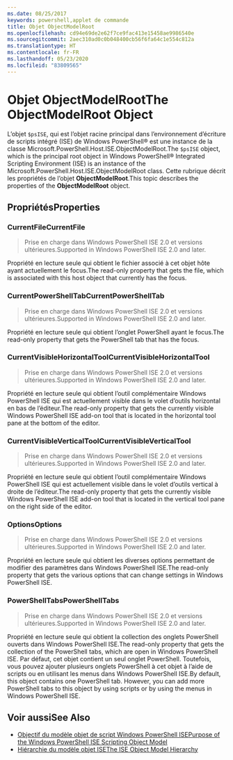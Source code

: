 ```yaml
---
ms.date: 08/25/2017
keywords: powershell,applet de commande
title: Objet ObjectModelRoot
ms.openlocfilehash: cd94e69de2e62f7ce9fac413e15458ae9986540e
ms.sourcegitcommit: 2aec310ad0c0b048400cb56f6fa64c1e554c812a
ms.translationtype: HT
ms.contentlocale: fr-FR
ms.lasthandoff: 05/23/2020
ms.locfileid: "83809565"
---
```

# <a name="the-objectmodelroot-object"></a><span data-ttu-id="1f84f-103">Objet ObjectModelRoot</span><span class="sxs-lookup"><span data-stu-id="1f84f-103">The ObjectModelRoot Object</span></span>

<span data-ttu-id="1f84f-104">L’objet `$psISE`, qui est l’objet racine principal dans l’environnement d’écriture de scripts intégré (ISE) de Windows PowerShell® est une instance de la classe Microsoft.PowerShell.Host.ISE.ObjectModelRoot.</span><span class="sxs-lookup"><span data-stu-id="1f84f-104">The `$psISE` object, which is the principal root object in Windows PowerShell® Integrated Scripting Environment (ISE) is an instance of the Microsoft.PowerShell.Host.ISE.ObjectModelRoot class.</span></span> <span data-ttu-id="1f84f-105">Cette rubrique décrit les propriétés de l’objet **ObjectModelRoot**.</span><span class="sxs-lookup"><span data-stu-id="1f84f-105">This topic describes the properties of the **ObjectModelRoot** object.</span></span>

## <a name="properties"></a><span data-ttu-id="1f84f-106">Propriétés</span><span class="sxs-lookup"><span data-stu-id="1f84f-106">Properties</span></span>

### <a name="currentfile"></a><span data-ttu-id="1f84f-107">CurrentFile</span><span class="sxs-lookup"><span data-stu-id="1f84f-107">CurrentFile</span></span>

> <span data-ttu-id="1f84f-108">Prise en charge dans Windows PowerShell ISE 2.0 et versions ultérieures.</span><span class="sxs-lookup"><span data-stu-id="1f84f-108">Supported in Windows PowerShell ISE 2.0 and later.</span></span>

<span data-ttu-id="1f84f-109">Propriété en lecture seule qui obtient le fichier associé à cet objet hôte ayant actuellement le focus.</span><span class="sxs-lookup"><span data-stu-id="1f84f-109">The read-only property that gets the file, which is associated with this host object that currently has the focus.</span></span>

### <a name="currentpowershelltab"></a><span data-ttu-id="1f84f-110">CurrentPowerShellTab</span><span class="sxs-lookup"><span data-stu-id="1f84f-110">CurrentPowerShellTab</span></span>

> <span data-ttu-id="1f84f-111">Prise en charge dans Windows PowerShell ISE 2.0 et versions ultérieures.</span><span class="sxs-lookup"><span data-stu-id="1f84f-111">Supported in Windows PowerShell ISE 2.0 and later.</span></span>

<span data-ttu-id="1f84f-112">Propriété en lecture seule qui obtient l’onglet PowerShell ayant le focus.</span><span class="sxs-lookup"><span data-stu-id="1f84f-112">The read-only property that gets the PowerShell tab that has the focus.</span></span>

### <a name="currentvisiblehorizontaltool"></a><span data-ttu-id="1f84f-113">CurrentVisibleHorizontalTool</span><span class="sxs-lookup"><span data-stu-id="1f84f-113">CurrentVisibleHorizontalTool</span></span>

> <span data-ttu-id="1f84f-114">Prise en charge dans Windows PowerShell ISE 2.0 et versions ultérieures.</span><span class="sxs-lookup"><span data-stu-id="1f84f-114">Supported in Windows PowerShell ISE 2.0 and later.</span></span>

<span data-ttu-id="1f84f-115">Propriété en lecture seule qui obtient l’outil complémentaire Windows PowerShell ISE qui est actuellement visible dans le volet d’outils horizontal en bas de l’éditeur.</span><span class="sxs-lookup"><span data-stu-id="1f84f-115">The read-only property that gets the currently visible Windows PowerShell ISE add-on tool that is located in the horizontal tool pane at the bottom of the editor.</span></span>

### <a name="currentvisibleverticaltool"></a><span data-ttu-id="1f84f-116">CurrentVisibleVerticalTool</span><span class="sxs-lookup"><span data-stu-id="1f84f-116">CurrentVisibleVerticalTool</span></span>

> <span data-ttu-id="1f84f-117">Prise en charge dans Windows PowerShell ISE 2.0 et versions ultérieures.</span><span class="sxs-lookup"><span data-stu-id="1f84f-117">Supported in Windows PowerShell ISE 2.0 and later.</span></span>

<span data-ttu-id="1f84f-118">Propriété en lecture seule qui obtient l’outil complémentaire Windows PowerShell ISE qui est actuellement visible dans le volet d’outils vertical à droite de l’éditeur.</span><span class="sxs-lookup"><span data-stu-id="1f84f-118">The read-only property that gets the currently visible Windows PowerShell ISE add-on tool that is located in the vertical tool pane on the right side of the editor.</span></span>

### <a name="options"></a><span data-ttu-id="1f84f-119">Options</span><span class="sxs-lookup"><span data-stu-id="1f84f-119">Options</span></span>

> <span data-ttu-id="1f84f-120">Prise en charge dans Windows PowerShell ISE 2.0 et versions ultérieures.</span><span class="sxs-lookup"><span data-stu-id="1f84f-120">Supported in Windows PowerShell ISE 2.0 and later.</span></span>

<span data-ttu-id="1f84f-121">Propriété en lecture seule qui obtient les diverses options permettant de modifier des paramètres dans Windows PowerShell ISE.</span><span class="sxs-lookup"><span data-stu-id="1f84f-121">The read-only property that gets the various options that can change settings in Windows PowerShell ISE.</span></span>

### <a name="powershelltabs"></a><span data-ttu-id="1f84f-122">PowerShellTabs</span><span class="sxs-lookup"><span data-stu-id="1f84f-122">PowerShellTabs</span></span>

> <span data-ttu-id="1f84f-123">Prise en charge dans Windows PowerShell ISE 2.0 et versions ultérieures.</span><span class="sxs-lookup"><span data-stu-id="1f84f-123">Supported in Windows PowerShell ISE 2.0 and later.</span></span>

<span data-ttu-id="1f84f-124">Propriété en lecture seule qui obtient la collection des onglets PowerShell ouverts dans Windows PowerShell ISE.</span><span class="sxs-lookup"><span data-stu-id="1f84f-124">The read-only property that gets the collection of the PowerShell tabs, which are open in Windows PowerShell ISE.</span></span> <span data-ttu-id="1f84f-125">Par défaut, cet objet contient un seul onglet PowerShell. Toutefois, vous pouvez ajouter plusieurs onglets PowerShell à cet objet à l’aide de scripts ou en utilisant les menus dans Windows PowerShell ISE.</span><span class="sxs-lookup"><span data-stu-id="1f84f-125">By default, this object contains one PowerShell tab. However, you can add more PowerShell tabs to this object by using scripts or by using the menus in Windows PowerShell ISE.</span></span>

## <a name="see-also"></a><span data-ttu-id="1f84f-126">Voir aussi</span><span class="sxs-lookup"><span data-stu-id="1f84f-126">See Also</span></span>

- [<span data-ttu-id="1f84f-127">Objectif du modèle objet de script Windows PowerShell ISE</span><span class="sxs-lookup"><span data-stu-id="1f84f-127">Purpose of the Windows PowerShell ISE Scripting Object Model</span></span>](Purpose-of-the-Windows-PowerShell-ISE-Scripting-Object-Model.md)
- [<span data-ttu-id="1f84f-128">Hiérarchie du modèle objet ISE</span><span class="sxs-lookup"><span data-stu-id="1f84f-128">The ISE Object Model Hierarchy</span></span>](The-ISE-Object-Model-Hierarchy.md)
